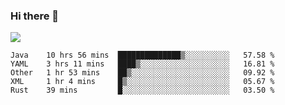 ### Hi there 👋
![](https://github-readme-stats.vercel.app/api?username=tuichenchuxin)
<!--START_SECTION:waka-->
```text
Java    10 hrs 56 mins  ██████████████▒░░░░░░░░░░   57.58 % 
YAML    3 hrs 11 mins   ████▒░░░░░░░░░░░░░░░░░░░░   16.81 % 
Other   1 hr 53 mins    ██▒░░░░░░░░░░░░░░░░░░░░░░   09.92 % 
XML     1 hr 4 mins     █▒░░░░░░░░░░░░░░░░░░░░░░░   05.67 % 
Rust    39 mins         █░░░░░░░░░░░░░░░░░░░░░░░░   03.50 % 
```
<!--END_SECTION:waka-->
